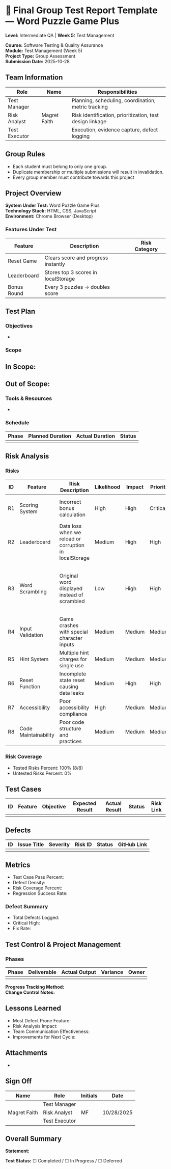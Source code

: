 # 🧪 Final Group Test Report Template — Word Puzzle Game Plus

**Level:** Intermediate QA | **Week 5:** Test Management

**Course:** Software Testing & Quality Assurance  
**Module:** Test Management (Week 5)  
**Project Type:** Group Assessment  
**Submission Date:** 2025-10-28

## Team Information

| Role | Name | Responsibilities |
|------|------|------------------|
| Test Manager | | Planning, scheduling, coordination, metric tracking |
| Risk Analyst | Magret Faith| Risk identification, prioritization, test design linkage |
| Test Executor | | Execution, evidence capture, defect logging |

## Group Rules

- Each student must belong to only one group.
- Duplicate membership or multiple submissions will result in invalidation.
- Every group member must contribute towards this project

## Project Overview

**System Under Test:** Word Puzzle Game Plus  
**Technology Stack:** HTML, CSS, JavaScript  
**Environment:** Chrome Browser (Desktop)

### Features Under Test

| Feature | Description | Risk Category |
|---------|-------------|---------------|
| Reset Game | Clears score and progress instantly | |
| Leaderboard | Stores top 3 scores in localStorage | |
| Bonus Round | Every 3 puzzles → doubles score | |

## Test Plan

### Objectives

- 

### Scope

**In Scope:**
- 

**Out of Scope:**
- 

### Tools & Resources

- 

### Schedule

| Phase | Planned Duration | Actual Duration | Status |
|-------|------------------|-----------------|--------|
| | | | |

## Risk Analysis

### Risks

| ID | Feature | Risk Description | Likelihood | Impact | Priority | Mitigation Strategy |
|----|---------|------------------|------------|--------|----------|---------------------|
| R1 | Scoring System | Incorrect bonus calculation | High | High | Critical | Extensive boundary testing around puzzle counts |
| R2 | Leaderboard | Data loss when we reload or corruption in localStorage | Medium | High | High | Test if the scores will be lost across different browser sessions |
| R3 | Word Scrambling | Original word displayed instead of scrambled | Low | High | High | Test scrambling algorithm with various word lengths by clicking on new puzzle button |
| R4 | Input Validation | Game crashes with special character inputs | Medium | Medium | Medium | Implement comprehensive input sanitization |
| R5 | Hint System | Multiple hint charges for single use | Medium | Medium | Medium | Test hint flag reset mechanism |
| R6 | Reset Function | Incomplete state reset causing data leaks | Medium | High | High | Verify all variables reset to initial state |
| R7 | Accessibility | Poor accessibility compliance | High | Medium | Medium | Static analysis and screen reader testing |
| R8 | Code Maintainability | Poor code structure and practices | Medium | Medium | Medium | Code review and static analysis |

### Risk Coverage

- Tested Risks Percent: 100% (8/8)
- Untested Risks Percent: 0%

## Test Cases

| ID | Feature | Objective | Expected Result | Actual Result | Status | Risk Link |
|----|---------|-----------|----------------|---------------|--------|-----------|
| | | | | | | |

## Defects

| ID | Issue Title | Severity | Risk ID | Status | GitHub Link |
|----|-------------|----------|---------|--------|-------------|
| | | | | | |

## Metrics

- Test Case Pass Percent: 
- Defect Density: 
- Risk Coverage Percent: 
- Regression Success Rate: 

### Defect Summary

- Total Defects Logged: 
- Critical High: 
- Fix Rate: 

## Test Control & Project Management

### Phases

| Phase | Deliverable | Actual Output | Variance | Owner |
|-------|-------------|---------------|----------|-------|
| | | | | |

**Progress Tracking Method:**  
**Change Control Notes:**

## Lessons Learned

- Most Defect Prone Feature: 
- Risk Analysis Impact: 
- Team Communication Effectiveness: 
- Improvements for Next Cycle: 

## Attachments

- 

## Sign Off

| Name | Role | Initials | Date |
|------|------|-----------|------|
| | Test Manager | | |
|Magret Faith | Risk Analyst |MF | 10/28/2025|
| | Test Executor | | |

## Overall Summary

**Statement:** 

**Test Status:** ☐ Completed / ☐ In Progress / ☐ Deferred
